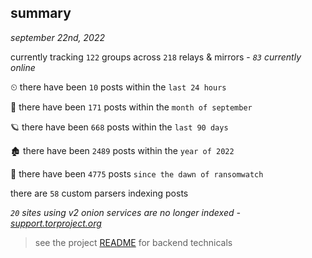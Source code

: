 
## summary
_september 22nd, 2022_

currently tracking `122` groups across `218` relays & mirrors - _`83` currently online_

⏲ there have been `10` posts within the `last 24 hours`

🦈 there have been `171` posts within the `month of september`

🪐 there have been `668` posts within the `last 90 days`

🏚 there have been `2489` posts within the `year of 2022`

🦕 there have been `4775` posts `since the dawn of ransomwatch`

there are `58` custom parsers indexing posts

_`20` sites using v2 onion services are no longer indexed - [support.torproject.org](https://support.torproject.org/onionservices/v2-deprecation/)_

> see the project [README](https://github.com/joshhighet/ransomwatch#ransomwatch--) for backend technicals
